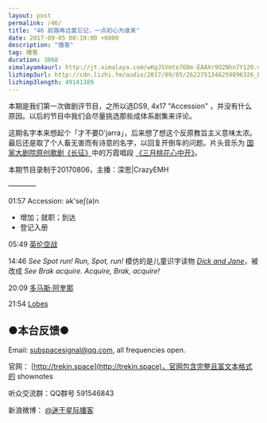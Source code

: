 ```yaml
---
layout: post
permalink: /46/
title: "46 前路再远莫忘记，一点初心为谁来"
date: 2017-09-05 00:19:00 +0800
description: "播客"
tag: 播客 
duration: 3068
ximalayam4aurl: http://jt.ximalaya.com/wKgJSVmte76Dm-EAAXr9O2Nhn7Y120.m4a?channel=rss&album_id=3135361&track_id=49677603&uid=6418191&jt=http://audio.xmcdn.com/group31/M0A/3C/BD/wKgJSVmte76Dm-EAAXr9O2Nhn7Y120.m4a
lizhimp3url: http://cdn.lizhi.fm/audio/2017/09/05/2622751346259896326_hd.mp3
lizhimp3length: 49141389
---   
```


本期是我们第一次做剧评节目，之所以选DS9, 4x17 &quot;Accession&quot; ，并没有什么原因。以后的节目中我们会尽量挑选那些成体系剧集来评论。

这期名字本来想起个「才不要D'jarra」，后来想了想这个反原教旨主义意味太浓。最后还是取了个人畜无害而有诗意的名字，以回复开倒车的问题。片头音乐为 [国家大剧院原创歌剧《长征》](http://ncpa-classic.cntv.cn/2016/07/01/VIDAu0XWQcvQgFxwHj66nPP7160701.shtml)中的万霞唱段 [《三月桃花心中开》](http://ncpa-classic.cntv.cn/2016/09/12/VIDEnBYzyxP53u0RMQmXgZNg160912.shtml)。

本期节目录制于20170806，主播：深思\|CrazyEMH

————

01:57 Accession: ək&#39;seʃ(ə)n

- 增加；就职；到达
- 登记入册

05:49 [英伦空战](https://zh.wikipedia.org/wiki/%E4%B8%8D%E5%88%97%E9%A1%9B%E6%88%B0%E5%BD%B9)

14:46 _See Spot run! Run, Spot, run!_ 模仿的是儿童识字读物 [_Dick and Jane_](https://en.wikipedia.org/wiki/Dick_and_Jane)，被改成 _See Brak acquire. Acquire, Brak, acquire!_

20:09 [多马斯·阿奎那](https://zh.wikipedia.org/wiki/%E6%89%98%E9%A9%AC%E6%96%AF%C2%B7%E9%98%BF%E5%A5%8E%E9%82%A3)

21:54 [Lobes](http://memory-alpha.wikia.com/wiki/Lobes)

## ●本台反馈●

Email: [subspacesignal@qq.com](mailto:subspacesignal@qq.com), all frequencies open.

官网： [http://trekin.space](http://trekin.space)，官网包含完整且富文本格式的 shownotes

听众交流群：QQ群号 591546843

新浪微博： [@迷于星际播客](http://weibo.com/lostinst)
